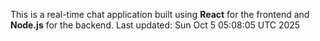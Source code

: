 This is a real-time chat application built using **React** for the frontend and **Node.js** for the backend.
Last updated: Sun Oct  5 05:08:05 UTC 2025
